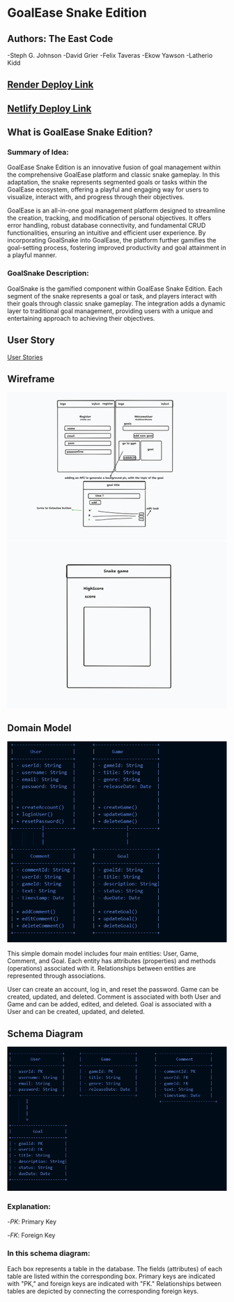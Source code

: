 # GoalEase Snake Edition

## Authors: The East Code

-Steph G. Johnson
-David Grier
-Felix Taveras
-Ekow Yawson
-Latherio Kidd

## [Render Deploy Link](https://goalease.onrender.com)

## [Netlify Deploy Link]()

## What is GoalEase Snake Edition?

### Summary of Idea:

GoalEase Snake Edition is an innovative fusion of goal management within the comprehensive GoalEase platform and classic snake gameplay. In this adaptation, the snake represents segmented goals or tasks within the GoalEase ecosystem, offering a playful and engaging way for users to visualize, interact with, and progress through their objectives.

GoalEase is an all-in-one goal management platform designed to streamline the creation, tracking, and modification of personal objectives. It offers error handling, robust database connectivity, and fundamental CRUD functionalities, ensuring an intuitive and efficient user experience. By incorporating GoalSnake into GoalEase, the platform further gamifies the goal-setting process, fostering improved productivity and goal attainment in a playful manner.

### GoalSnake Description:

GoalSnake is the gamified component within GoalEase Snake Edition. Each segment of the snake represents a goal or task, and players interact with their goals through classic snake gameplay. The integration adds a dynamic layer to traditional goal management, providing users with a unique and entertaining approach to achieving their objectives.

## User Story

[User Stories](https://github.com/TheEastCode/Client_301/wiki/User-Stories)

## Wireframe

![wireframe1](wireframe1.png)
![wireframe2](wireframe2.png)

## Domain Model 

![Alt text](image.png)

This simple domain model includes four main entities: User, Game, Comment, and Goal. Each entity has attributes (properties) and methods (operations) associated with it. Relationships between entities are represented through associations.

User can create an account, log in, and reset the password.
Game can be created, updated, and deleted.
Comment is associated with both User and Game and can be added, edited, and deleted.
Goal is associated with a User and can be created, updated, and deleted.

## Schema Diagram

![Alt text](image-1.png)

### Explanation:

-*PK*: Primary Key

-*FK*: Foreign Key

### In this schema diagram:

Each box represents a table in the database.
The fields (attributes) of each table are listed within the corresponding box.
Primary keys are indicated with "PK," and foreign keys are indicated with "FK."
Relationships between tables are depicted by connecting the corresponding foreign keys.
